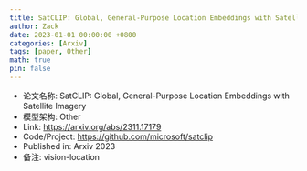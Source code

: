 ```yaml
---
title: SatCLIP: Global, General-Purpose Location Embeddings with Satellite Imagery
author: Zack
date: 2023-01-01 00:00:00 +0800
categories: [Arxiv]
tags: [paper, Other]
math: true
pin: false
---
```

- 论文名称: SatCLIP: Global, General-Purpose Location Embeddings with Satellite Imagery
- 模型架构: Other
- Link: https://arxiv.org/abs/2311.17179
- Code/Project: https://github.com/microsoft/satclip
- Published in: Arxiv 2023
- 备注: vision-location
